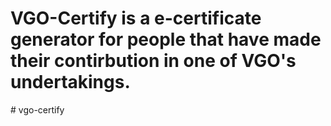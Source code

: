 # VGO-Certify is a e-certificate generator for people that have made their contirbution in one of VGO's undertakings.
#   v g o - c e r t i f y  
 